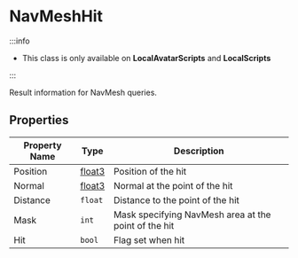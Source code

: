 # NavMeshHit

:::info

+ This class is only available on **LocalAvatarScripts** and **LocalScripts**

:::

Result information for NavMesh queries.

## Properties

Property Name | Type | Description
--- | --- | ---
Position | [float3](./../float3/index.md) | Position of the hit
Normal | [float3](./../float3/index.md) | Normal at the point of the hit
Distance | `float` | Distance to the point of the hit
Mask | `int` | Mask specifying NavMesh area at the point of the hit
Hit | `bool` | Flag set when hit